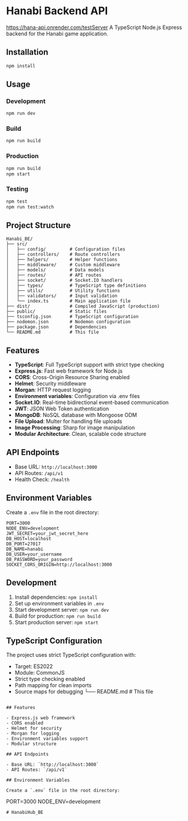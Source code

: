 # Hanabi Backend API
https://hana-api.onrender.com/testServer
A TypeScript Node.js Express backend for the Hanabi game application.

## Installation

```bash
npm install
```

## Usage

### Development
```bash
npm run dev
```

### Build
```bash
npm run build
```

### Production
```bash
npm run build
npm start
```

### Testing
```bash
npm test
npm run test:watch
```

## Project Structure

```
Hanabi_BE/
├── src/
│   ├── config/         # Configuration files
│   ├── controllers/    # Route controllers
│   ├── helpers/        # Helper functions
│   ├── middleware/     # Custom middleware
│   ├── models/         # Data models
│   ├── routes/         # API routes
│   ├── socket/         # Socket.IO handlers
│   ├── types/          # TypeScript type definitions
│   ├── utils/          # Utility functions
│   ├── validators/     # Input validation
│   └── index.ts        # Main application file
├── dist/               # Compiled JavaScript (production)
├── public/             # Static files
├── tsconfig.json       # TypeScript configuration
├── nodemon.json        # Nodemon configuration
├── package.json        # Dependencies
└── README.md           # This file
```

## Features

- **TypeScript**: Full TypeScript support with strict type checking
- **Express.js**: Fast web framework for Node.js
- **CORS**: Cross-Origin Resource Sharing enabled
- **Helmet**: Security middleware
- **Morgan**: HTTP request logging
- **Environment variables**: Configuration via .env files
- **Socket.IO**: Real-time bidirectional event-based communication
- **JWT**: JSON Web Token authentication
- **MongoDB**: NoSQL database with Mongoose ODM
- **File Upload**: Multer for handling file uploads
- **Image Processing**: Sharp for image manipulation
- **Modular Architecture**: Clean, scalable code structure

## API Endpoints

- Base URL: `http://localhost:3000`
- API Routes: `/api/v1`
- Health Check: `/health`

## Environment Variables

Create a `.env` file in the root directory:

```
PORT=3000
NODE_ENV=development
JWT_SECRET=your_jwt_secret_here
DB_HOST=localhost
DB_PORT=27017
DB_NAME=hanabi
DB_USER=your_username
DB_PASSWORD=your_password
SOCKET_CORS_ORIGIN=http://localhost:3000
```

## Development

1. Install dependencies: `npm install`
2. Set up environment variables in `.env`
3. Start development server: `npm run dev`
4. Build for production: `npm run build`
5. Start production server: `npm start`

## TypeScript Configuration

The project uses strict TypeScript configuration with:
- Target: ES2022
- Module: CommonJS
- Strict type checking enabled
- Path mapping for clean imports
- Source maps for debugging
└── README.md       # This file
```

## Features

- Express.js web framework
- CORS enabled
- Helmet for security
- Morgan for logging
- Environment variables support
- Modular structure

## API Endpoints

- Base URL: `http://localhost:3000`
- API Routes: `/api/v1`

## Environment Variables

Create a `.env` file in the root directory:

```
PORT=3000
NODE_ENV=development
```
# HanabiHub_BE

